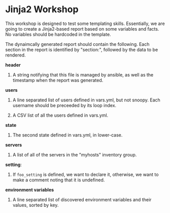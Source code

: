 # Jinja2 Workshop

This workshop is designed to test some templating skills.  Essentially, we are going to create a Jinja2-based report based on some variables and facts.  No variables should be hardcoded in the template.


The dynaimcally generated report should contain the following.  Each section in the report is identified by "section:", followed by the data to be rendered.

**header**

1. A string notifying that this file is managed by ansible, as well as the timestamp when the report was generated.

**users**

1. A line separated list of users defined in vars.yml, but not snoopy.  Each username should be preceeded by its loop index.

2. A CSV list of all the users defined in vars.yml.

**state**

1. The second state defined in vars.yml, in lower-case.

**servers**

1. A list of all of the servers in the "myhosts" inventory group.


**setting**:

1. If `foo_setting` is defined, we want to declare it, otherwise, we want to make a comment noting that it is undefined.


**environment variables**

1. A line separated list of discovered environment variables and their values, sorted by key.